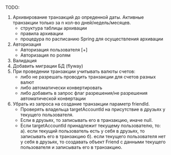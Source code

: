 TODO:

1. Архивирование транзакций до опреденной даты. Активные транзакции только за n кол-во дней/недель/месяцев.
    - структура таблицы архивации
    - правила архивации
    - процедура по расписанию Spring для осуществления архивации
2. Авторизация
   - Авторизация пользователя [+]
   - Авторизация по ролям
3. Валидация
4. Добавить миграции БД (flyway)
5. При проведении транзакции учитывать валюты счетов:
   - либо не разрешать проводить транзакции для счетов разных валют
   - либо автоматически конвертировать
   - либо добавить в запрос флаг разрешения/не разрешения автоматической конвертации
6. Убрать из запроса на создание транзакции параметр friendId. 
   - Проверять владельца targetAccountId на присутствие в друзьях у текущего пользователя. 
   - Если в друзьях, то записывать его в транзакцию, иначе null. 
   - Если targetAccountId принадлежит текущему пользователю, то: 
   а). если текущий пользователь есть у себя в друзьях, то записывать его в транзакцию 
   б). если текущего пользователя нет у себя в друзьях, то создавать объект Friend с данными 
    текущего пользователя и записывать его в транзакцию.